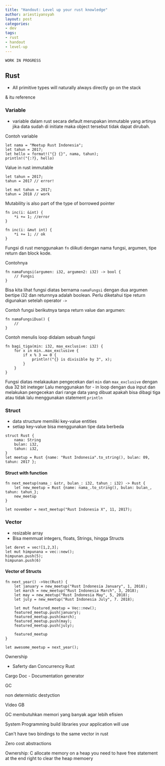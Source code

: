 ```yaml
---
title: "Handout: Level up your rust knowledge"
author: ariestiyansyah
layout: post
categories:
- dev
tags:
- rust
- handout
- level-up
---
```


`WORK IN PROGRESS`

## Rust

- All primitive types will naturally always directly go on the stack

& itu reference


### Variable

- variable dalam rust secara default merupakan immutable yang artinya jika data sudah di initiate maka object tersebut tidak dapat dirubah.

Contoh variable
```
let nama = "Meetup Rust Indonesia";
let tahun = 2017;
let hello = format!("{} {}", nama, tahun);
println!("{:?}, hello)
```
Value in rust immutable

```
let tahun = 2017;
tahun = 2017 // error!

let mut tahun = 2017;
tahun = 2018 // work
```

Mutability is also part of the type of borrowed pointer 

```
fn inc(i: &int) {
    *i += 1; //error
}

fn inc(i: &mut int) {
    *i += 1; // ok
}
```

Fungsi di rust menggunakan `fn` diikuti dengan nama fungsi, argumen, tipe return dan block kode.

Contohnya

```
fn namaFungsi(argumen: i32, argumen2: i32) -> bool {
    // Fungsi
}
```

Bisa kita lihat fungsi diatas bernama `namaFungsi` dengan dua argumen bertipe i32 dan returnnya adalah boolean. Perlu diketahui tipe return digunakan setelah operator `->`

Contoh fungsi berikutnya tanpa return value dan argumen:

```
fn namaFungsiDua() {
    // 
}
```

Contoh menulis loop didalam sebuah fungsi

```
fn bagi_tiga(min: i32, max_exclusive: i32) {
    for x in min..max_exclusive {
        if x % 3 == 0 {
            println!("{} is divisible by 3", x);
        }
    }
}
```

Fungsi diatas melakaukan pengecekan dari `min` dan `max_exclusive` dengan dua 32 bit ineteger Lalu menggunakan for - in loop dengan dua input dan melakukan pengecekan dari range data yang dibuat apakah bisa dibagi tiga atau tidak lalu menggunakan statement `println`

### Struct

- data structure memiliki key-value entities
- setiap key-value bisa menggunakan tipe data berbeda

```
struct Rust {
    nama: String
    bulan: i32,
    tahun: i32,
}
let meetup = Rust {name: "Rust Indonesia".to_string(), bulan: 09, tahun: 2017 };
```

#### Struct with function

```
fn next_meetup(nama_: &str, bulan_: i32, tahun_: i32) -> Rust {
    let new_meetup = Rust {name: nama_.to_string(), bulan: bulan_, tahun: tahun_};
    new_meetup
}

let november = next_meetup("Rust Indonesia X", 11, 2017);
```

### Vector

- resizable array
- Bisa memmuat integers, floats, Strings, hingga Structs 

```
let deret = vec![1,2,3];
let mut himpunana = vec::new();
himpunan.push(5);
himpunan.push(6)
```

#### Vector of Structs

```
fn next_year() ->Vec(Rust) {
    let january = new_meetup("Rust Indonesia January", 1, 2018);
    let march = new_meetup("Rust Indonesia March", 3, 2018);
    let may = new_meetup("Rust Indonesia May", 5, 2018);
    let july = new_meetup("Rust Indonesia July", 7. 2018);

    let mut featured_meetup = Vec::new();
    featured_meetup.push(january);
    featured_meetup.push(march);
    featured_meetup.push(may);
    featured_meetup.push(july);

    featured_meetup
}

let awesome_meetup = next_year();
```

Ownership

- Saferty dan Concurrency Rust


Cargo Doc - Documentation generator 


GC

non determistic destyction

Video GB

GC membutuhkan memori yang banyak agar lebih efisien

System Programming build libraries your application will use

Can't have two bindings to the same vector in rust

Zero cost abstractions

Ownership: C allocate memory on a heap you need to have free statement at the end right to clear the heap memoery